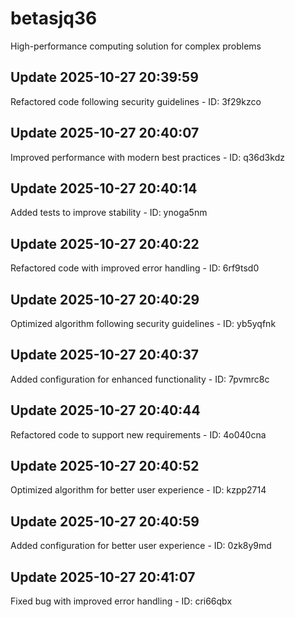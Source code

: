 # betasjq36
High-performance computing solution for complex problems

## Update 2025-10-27 20:39:59
Refactored code following security guidelines - ID: 3f29kzco


## Update 2025-10-27 20:40:07
Improved performance with modern best practices - ID: q36d3kdz


## Update 2025-10-27 20:40:14
Added tests to improve stability - ID: ynoga5nm


## Update 2025-10-27 20:40:22
Refactored code with improved error handling - ID: 6rf9tsd0


## Update 2025-10-27 20:40:29
Optimized algorithm following security guidelines - ID: yb5yqfnk


## Update 2025-10-27 20:40:37
Added configuration for enhanced functionality - ID: 7pvmrc8c


## Update 2025-10-27 20:40:44
Refactored code to support new requirements - ID: 4o040cna


## Update 2025-10-27 20:40:52
Optimized algorithm for better user experience - ID: kzpp2714


## Update 2025-10-27 20:40:59
Added configuration for better user experience - ID: 0zk8y9md


## Update 2025-10-27 20:41:07
Fixed bug with improved error handling - ID: cri66qbx

